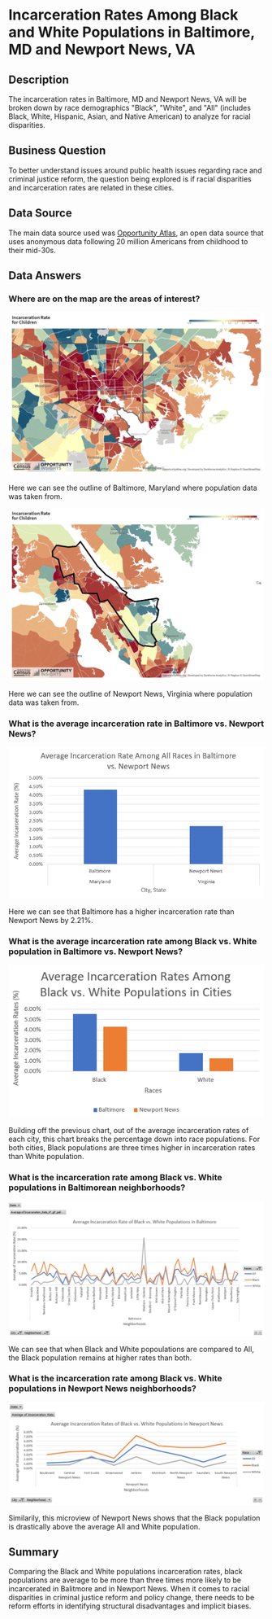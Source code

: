 # Incarceration Rates Among Black and White Populations in Baltimore, MD and Newport News, VA 
## Description 
The incarceration rates in Baltimore, MD and Newport News, VA will be broken down by race demographics "Black", "White", and "All" (includes Black, White, Hispanic, Asian, and Native American) to analyze for racial disparities. 

## Business Question 
To better understand issues around public health issues regarding race and criminal justice reform, the question being explored is if racial disparities and incarceration rates are related in these cities. 

## Data Source 
The main data source used was [Opportunity Atlas](https://www.opportunityatlas.org/), an open data source that uses anonymous data following 20 million Americans from childhood to their mid-30s.

## Data Answers 

### Where are on the map are the areas of interest?  
![Baltimore, Maryland](https://github.com/EuniceNamkoong/Baltimore-NewportNews-IncarcerationRate-Data/blob/master/Bmore%20Map.png)

Here we can see the outline of Baltimore, Maryland where population data was taken from.  

![Newport News, Virginia](https://github.com/EuniceNamkoong/Baltimore-NewportNews-IncarcerationRate-Data/blob/master/NN%20Map.png)

Here we can see the outline of Newport News, Virginia where population data was taken from.  

### What is the average incarceration rate in Baltimore vs. Newport News? 
![Incarceration Rate](https://github.com/EuniceNamkoong/Baltimore-NewportNews-IncarcerationRate-Data/blob/master/Baltimore%20vs.%20Newport%20News%20Incarceration%20Rate.png)

Here we can see that Baltimore has a higher incarceration rate than Newport News by 2.21%.

### What is the average incarceration rate among Black vs. White population in Baltimore vs. Newport News? 

![Race Comparison](https://github.com/EuniceNamkoong/Baltimore-NewportNews-IncarcerationRate-Data/blob/master/Baltimore%20vs.%20Newport%20News%20Race%20Bar%20Chart.png)

Building off the previous chart, out of the average incarceration rates of each city, this chart breaks the percentage down into race populations. For both cities, Black populations are three times higher in incarceration rates than White population. 

### What is the incarceration rate among Black vs. White populations in Baltimorean neighborhoods? 
![Baltimore](https://github.com/EuniceNamkoong/Baltimore-NewportNews-IncarcerationRate-Data/blob/master/Baltimore%20Neighborhood%20PIVOT.png)

We can see that when Black and White popoulations are compared to All, the Black population remains at higher rates than both. 

### What is the incarceration rate among Black vs. White populations in Newport News neighborhoods? 

![Newport News](https://github.com/EuniceNamkoong/Baltimore-NewportNews-IncarcerationRate-Data/blob/master/Newport%20News%20Neighborhood%20PIVOT.png)

Similarily, this microview of Newport News shows that the Black population is drastically above the average All and White population. 

## Summary 
Comparing the Black and White populations incarceration rates, black populations are average to be more than three times more likely to be incarcerated in Balitmore and in Newport News. When it comes to racial disparities in criminal justice reform and policy change, there needs to be reform efforts in identifying structural disadvantages and implicit biases. 





